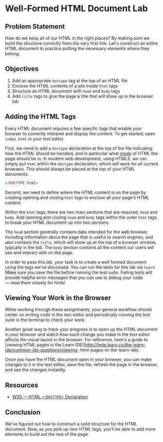 # Well-Formed HTML Document Lab

## Problem Statement

How do we keep all of our HTML in the right places? By making sure we build the
structure correctly from the very first line. Let's construct an entire HTML
document to practice putting the necessary elements where they belong.

## Objectives

1. Add an appropriate `doctype` tag at the top of an HTML file
2. Enclose the HTML contents of a site inside `html` tags
3. Structure an HTML document with `head` and `body` tags
4. Add `title` tags to give the page a title that will show up in the browser
   tab

## Adding the HTML Tags

Every HTML document requires a few specific tags that enable your browser to
correctly interpret and display the content. To get started, open `index.html`
in your text editor.

First, we need to add a `doctype` declaration at the top of the file indicating
how the HTML should be handled, and in particular what
[_mode_](https://developer.mozilla.org/en-US/docs/Web/HTML/Quirks_Mode_and_Standards_Mode)
of HTML the page should be in. In modern web development, using HTML5, we can
simply put `html` within the `doctype` declaration, which will work for all
current browsers. This should always be placed at the top of your HTML
documents:

```html
<!DOCTYPE html>
```

Second, we need to define where the HTML content is on the page by creating
opening and closing `html` tags to enclose all your page's HTML content.

Within the `html` tags, there are two main sections that are required, `head`
and `body`. Add opening and closing `head` and `body` tags within the outer
`html` tags to break your HTML document up into two sections.

The `head` section generally contains data intended for the web browser,
including information about the page that is useful to search engines, and also
contains the `title`, which will show up at the top of a browser window,
typically in the _tab_. The `body` section contains all the content our users
will see and interact with on the page.

In order to pass this lab, your task is to create a well formed document using
the tags we've discussed. You can run the tests for this lab via `learn`. Make
sure you save the file before running the test suite. Failing tests will provide
helpful error messages that you can use to debug your code — read them closely
for hints!

## Viewing Your Work in the Browser

While working through these assignments, your general workflow should center on
writing code in the text editor and periodically running the test suite in the
terminal to check your work.

Another great way to track your progress is to open up the HTML document in your
browser and watch how each change you make in the text editor affects the visual
layout in the browser. For reference, here's a guide to [viewing HTML pages in
the Learn IDE](http://help.learn.co/the-learn-ide/common-ide-questions/viewing-
html-pages-in-the-learn-ide).

Once you have the HTML document open in your browser, you can make changes to it
in the text editor, save the file, refresh the page in the browser, and see the
changes instantly.

## Resources

* [W3S — HTML `<!DOCTYPE>` Declaration](https://www.w3schools.com/tags/tag_doctype.asp)

## Conclusion

We've figured out how to construct a solid structure for the HTML document. Now,
as you pick up new HTML tags, you'll be able to add more elements to build out
the rest of the page.
